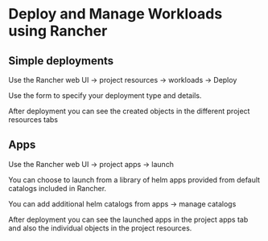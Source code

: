 # Deploy and Manage Workloads using Rancher

## Simple deployments

Use the Rancher web UI -> project resources -> workloads -> Deploy

Use the form to specify your deployment type and details.

After deployment you can see the created objects in the different project resources tabs

## Apps

Use the Rancher web UI -> project apps -> launch

You can choose to launch from a library of helm apps provided from default catalogs included in Rancher.

You can add additional helm catalogs from apps -> manage catalogs

After deployment you can see the launched apps in the project apps tab and also the individual objects in the project resources.
